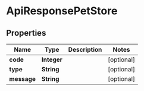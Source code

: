 

# ApiResponsePetStore

## Properties

Name | Type | Description | Notes
------------ | ------------- | ------------- | -------------
**code** | **Integer** |  |  [optional]
**type** | **String** |  |  [optional]
**message** | **String** |  |  [optional]



